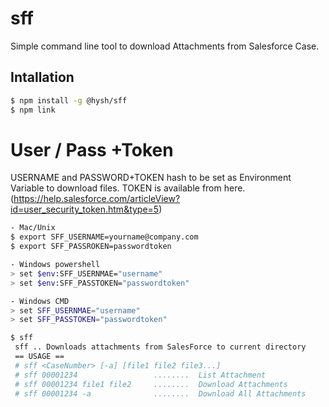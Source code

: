# sff
Simple command line tool to download Attachments from Salesforce Case.

## Intallation
```bash
$ npm install -g @hysh/sff
$ npm link
```
# User /  Pass +Token
USERNAME and PASSWORD+TOKEN hash to be set as Environment Variable to download files.
TOKEN is available from here. (https://help.salesforce.com/articleView?id=user_security_token.htm&type=5)

```bash
- Mac/Unix
$ export SFF_USERNAME=yourname@company.com
$ export SFF_PASSROKEN=passwordtoken

- Windows powershell
> set $env:SFF_USERNMAE="username"
> set $env:SFF_PASSTOKEN="passwordtoken"

- Windows CMD
> set SFF_USERNMAE="username"
> set SFF_PASSTOKEN="passwordtoken"
```

```bash
$ sff
 sff .. Downloads attachments from SalesForce to current directory
 == USAGE ==
 # sff <CaseNumber> [-a] [file1 file2 file3...]
 # sff 00001234                 ........  List Attachment
 # sff 00001234 file1 file2     ........  Download Attachments
 # sff 00001234 -a              ........  Download All Attachments
```